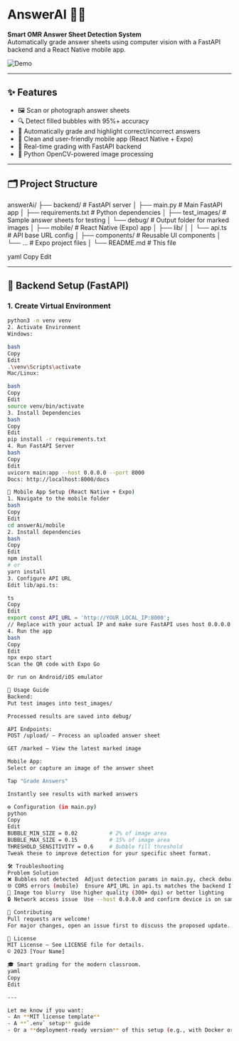 # AnswerAI 📝✅

**Smart OMR Answer Sheet Detection System**  
Automatically grade answer sheets using computer vision with a FastAPI backend and a React Native mobile app.

![Demo](demo.gif) <!-- Replace with actual demo GIF or screenshot -->

---

## ✨ Features

- 🖼️ Scan or photograph answer sheets
- 🔍 Detect filled bubbles with 95%+ accuracy
- 🧠 Automatically grade and highlight correct/incorrect answers
- 📱 Clean and user-friendly mobile app (React Native + Expo)
- 🚀 Real-time grading with FastAPI backend
- 🐍 Python OpenCV-powered image processing

---

## 🗂️ Project Structure

answerAi/
├── backend/ # FastAPI server
│ ├── main.py # Main FastAPI app
│ ├── requirements.txt # Python dependencies
│ ├── test_images/ # Sample answer sheets for testing
│ └── debug/ # Output folder for marked images
│
├── mobile/ # React Native (Expo) app
│ ├── lib/
│ │ └── api.ts # API base URL config
│ ├── components/ # Reusable UI components
│ └── ... # Expo project files
│
└── README.md # This file

yaml
Copy
Edit

---

## 🐍 Backend Setup (FastAPI)

### 1. Create Virtual Environment

```bash
python3 -m venv venv
2. Activate Environment
Windows:

bash
Copy
Edit
.\venv\Scripts\activate
Mac/Linux:

bash
Copy
Edit
source venv/bin/activate
3. Install Dependencies
bash
Copy
Edit
pip install -r requirements.txt
4. Run FastAPI Server
bash
Copy
Edit
uvicorn main:app --host 0.0.0.0 --port 8000
Docs: http://localhost:8000/docs

📱 Mobile App Setup (React Native + Expo)
1. Navigate to the mobile folder
bash
Copy
Edit
cd answerAi/mobile
2. Install dependencies
bash
Copy
Edit
npm install
# or
yarn install
3. Configure API URL
Edit lib/api.ts:

ts
Copy
Edit
export const API_URL = 'http://YOUR_LOCAL_IP:8000';
// Replace with your actual IP and make sure FastAPI uses host 0.0.0.0
4. Run the app
bash
Copy
Edit
npx expo start
Scan the QR code with Expo Go

Or run on Android/iOS emulator

🚀 Usage Guide
Backend:
Put test images into test_images/

Processed results are saved into debug/

API Endpoints:
POST /upload/ – Process an uploaded answer sheet

GET /marked – View the latest marked image

Mobile App:
Select or capture an image of the answer sheet

Tap "Grade Answers"

Instantly see results with marked answers

⚙️ Configuration (in main.py)
python
Copy
Edit
BUBBLE_MIN_SIZE = 0.02          # 2% of image area
BUBBLE_MAX_SIZE = 0.15          # 15% of image area
THRESHOLD_SENSITIVITY = 0.6     # Bubble fill threshold
Tweak these to improve detection for your specific sheet format.

🛠️ Troubleshooting
Problem	Solution
❌ Bubbles not detected	Adjust detection params in main.py, check debug/ output
🌐 CORS errors (mobile)	Ensure API_URL in api.ts matches the backend IP + port
📸 Image too blurry	Use higher quality (300+ dpi) or better lighting
🔒 Network access issue	Use --host 0.0.0.0 and confirm device is on same LAN

🤝 Contributing
Pull requests are welcome!
For major changes, open an issue first to discuss the proposed update.

📜 License
MIT License – See LICENSE file for details.
© 2023 [Your Name]

🎓 Smart grading for the modern classroom.
yaml
Copy
Edit

---

Let me know if you want:
- An **MIT license template**
- A **`.env` setup** guide
- Or a **deployment-ready version** of this setup (e.g., with Docker or Railway)